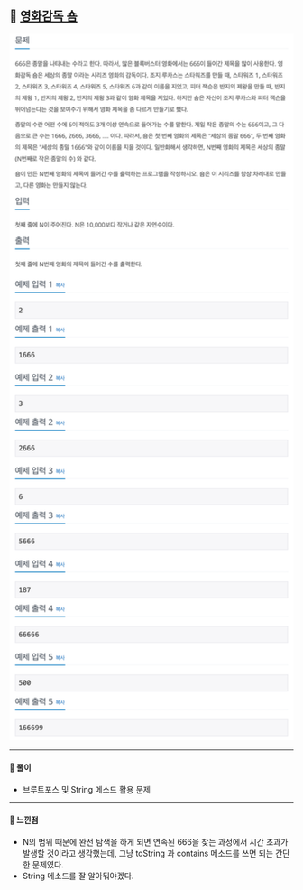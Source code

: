 ## 📖 [영화감독 숌](https://www.acmicpc.net/problem/1436)
<img src="./assets/1436_영화감독숌.png" width="600px" />

---
#### 📍 풀이
- 브루트포스 및 String 메소드 활용 문제
---
#### 📍 느낀점
- N의 범위 때문에 완전 탐색을 하게 되면 연속된 666을 찾는 과정에서 시간 초과가 발생할 것이라고 생각했는데, 그냥 toString 과 contains 메소드를 쓰면 되는 간단한 문제였다.
- String 메소드를 잘 알아둬야겠다. 